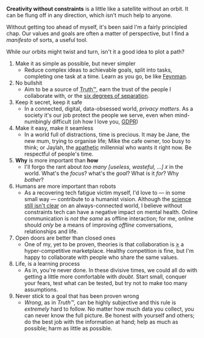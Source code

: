 **Creativity without constraints** is a little like a satellite without an orbit. It can be flung off in any direction, which isn't much help to anyone.

Without getting too ahead of myself, it's been said I'm a fairly principled chap. Our values and goals are often a matter of perspective, but I find a <i>manifesto</i> of sorts, a useful tool.

While our orbits might twist and turn, isn't it a good idea to plot a path?



1. Make it as simple as possible, but never simpler
    - Reduce complex ideas to achievable goals, split into tasks, completing one task at a time. Learn as you go, be like [Feynman](http://www.feynman.com).
2. No bullshit
    - Aim to be a source of <abbr title="What is reality? Form me, Truth™ is 'current knowledge with the facts at hand'">Truth™</abbr>, earn the trust of the people I collaborate with, or the [six degrees of separation](https://en.wikipedia.org/wiki/Six_degrees_of_separation).
3. <span id="kiskis">Keep it secret, keep it safe</span>
    - In a connected, digital, data-obsessed world, _privacy matters_. As a society it's our job protect the people we serve, even when mind-numbingly difficult (oh how I love you, [GDPR](https://ico.org.uk/for-organisations/guide-to-the-general-data-protection-regulation-gdpr/))
4. Make it easy, make it seamless
    - In a world full of distractions, time is precious. It may be Jane, the new mum, trying to organise life; Mike the cafe owner, too busy to think; or Jaylah, the <abbr title="this is a highly contentious statement, but you get the point">apathetic</abbr> millennial who wants it right now. Be respectful of people's time.
5. <b class="highlight highlight-underline">Why</b> is more important than <b class="highlight highlight-underline">how</b>
    - I'll forgo the rant about <i>too many [useless, wasteful, ...] `X`</i> in the world. What's the _focus_? what's the _goal_? What is it _for_? Why _bother_?
6. Humans are more important than robots
    - As a recovering tech fatigue victim myself, I'd love to — in some small way — contribute to a humanist vision. Although the [science still isn't clear](https://www.theguardian.com/science/2015/jan/18/modern-world-bad-for-brain-daniel-j-levitin-organized-mind-information-overload) on an always-connected world, I believe without constraints tech can have a negative impact on mental health. Online communication is _not the same_ as offline interaction; for me, online should _only_ be a means of improving _offline_ conversations, relationships and life.
7. Open doors are better than closed ones
    - One of my, yet to be proven, theories is that collaboration is <abbr title="greater than or equal to">≥</abbr> a hyper-competitive marketplace. Healthy competition is fine, but I'm happy to collaborate with people who share the same values.
8. Life, is a learning process
    - As in, you're never done. In these divisive times, we could all do with getting a little more comfortable with _doubt_. Start small, conquer your fears, test what can be tested, but try not to make too many assumptions.
9. Never stick to a goal that has been proven wrong
    - _Wrong_, as in _Truth™_, can be highly subjective and this rule is _extremely_ hard to follow. No matter how much data you collect, you can never know the full picture. Be honest with yourself and others; do the best job with the information at hand; help as much as possible; harm as little as possible.
